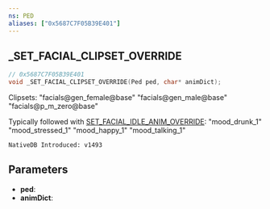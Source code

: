```yaml
---
ns: PED
aliases: ["0x5687C7F05B39E401"]
---
```

## _SET_FACIAL_CLIPSET_OVERRIDE

```c
// 0x5687C7F05B39E401
void _SET_FACIAL_CLIPSET_OVERRIDE(Ped ped, char* animDict);
```

Clipsets:
"facials@gen_female@base"
"facials@gen_male@base"
"facials@p_m_zero@base"

Typically followed with [SET_FACIAL_IDLE_ANIM_OVERRIDE](#_0xFFC24B988B938B38):
"mood_drunk_1"
"mood_stressed_1"
"mood_happy_1"
"mood_talking_1"

```
NativeDB Introduced: v1493
```

## Parameters
* **ped**:
* **animDict**:
